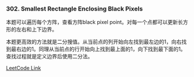 ### 302. Smallest Rectangle Enclosing Black Pixels

本题可以遍历每个方阵，查看方阵black pixel point。对每一个点都可以更新长方形的左右和上下边界。

本题更高效的方法就是二分搜值。从当前点的列开始向左找到最左边的1，向右找到最右边的1。同理从当前点的行开始向上找到最上面的1，向下找到最下面的1。查找过程就是定义边界后使用二分法。

[LeetCode Link](https://leetcode.com/problems/smallest-rectangle-enclosing-black-pixels/)
